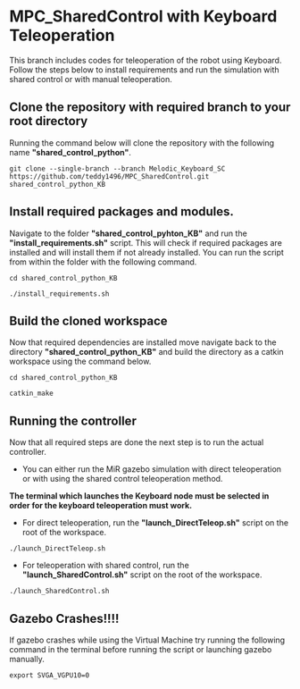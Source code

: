 # MPC_SharedControl with Keyboard Teleoperation
This branch includes codes for teleoperation of the robot using Keyboard. Follow the steps below to install requirements and run the simulation with shared control or with manual teleoperation.

## Clone the repository with required branch to your root directory
Running the command below will clone the repository with the following name **"shared_control_python"**.
```
git clone --single-branch --branch Melodic_Keyboard_SC https://github.com/teddy1496/MPC_SharedControl.git shared_control_python_KB
```

## Install required packages and modules.
Navigate to the folder **"shared_control_pyhton_KB"** and run the **"install_requirements.sh"** script. This will check if required packages are installed and will install them if not already installed. You can run the script from within the folder with the following command.
```
cd shared_control_python_KB

./install_requirements.sh
```
## Build the cloned workspace
Now that required dependencies are installed move navigate back to the directory **"shared_control_python_KB"** and build the directory as a catkin workspace using the command below.
```
cd shared_control_python_KB

catkin_make
```
## Running the controller
Now that all required steps are done the next step is to run the actual controller. 
* You can either run the MiR gazebo simulation with direct teleoperation or with using the shared control teleoperation method.

**The terminal which launches the Keyboard node must be selected in order for the keyboard teleoperation must work.**

* For direct teleoperation, run the **"launch_DirectTeleop.sh"** script on the root of the workspace.
```
./launch_DirectTeleop.sh
```
* For teleoperation with shared control, run the **"launch_SharedControl.sh"** script on the root of the workspace.
```
./launch_SharedControl.sh
```
## Gazebo Crashes!!!!
If gazebo crashes while using the Virtual Machine try running the following command in the terminal before running the script or launching gazebo manually.
```
export SVGA_VGPU10=0
```
